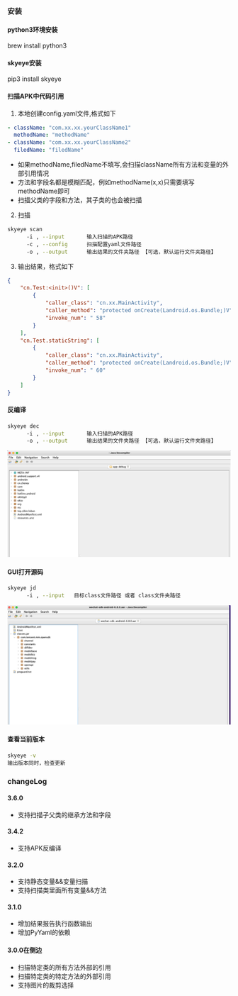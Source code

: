 


### 安装

#### python3环境安装

brew install python3


#### skyeye安装


pip3 install skyeye



#### 扫描APK中代码引用

1. 本地创建config.yaml文件,格式如下

```yaml
- className: "com.xx.xx.yourClassName1"
  methodName: "methodName"
- className: "com.xx.xx.yourClassName2"
  filedName: "filedName"
```

* 如果methodName,filedName不填写,会扫描className所有方法和变量的外部引用情况
* 方法和字段名都是模糊匹配，例如methodName(x,x)只需要填写methodName即可
* 扫描父类的字段和方法，其子类的也会被扫描

2. 扫描

```bash
skyeye scan
      -i , --input       输入扫描的APK路径
      -c , --config      扫描配置yaml文件路径
      -o , --output      输出结果的文件夹路径 【可选，默认运行文件夹路径】
```

3. 输出结果，格式如下

```json
{
    "cn.Test:<init>()V": [
        {
            "caller_class": "cn.xx.MainActivity",
            "caller_method": "protected onCreate(Landroid.os.Bundle;)V",
            "invoke_num": " 58"
        }
    ],
    "cn.Test.staticString": [
        {
            "caller_class": "cn.xx.MainActivity",
            "caller_method": "protected onCreate(Landroid.os.Bundle;)V",
            "invoke_num": " 60"
        }
    ]
}
```

#### 反编译

```bash
skyeye dec
      -i , --input       输入扫描的APK路径
      -o , --output      输出结果的文件夹路径 【可选，默认运行文件夹路径】
```

<img src="./media/dec.jpg"/>

#### GUI打开源码

```bash
skyeye jd
      -i , --input   目标class文件路径 或者 class文件夹路径
```

<img src="./media/jd.jpg"/>

#### 查看当前版本

```bash
skyeye -v 
输出版本同时，检查更新
```

### changeLog

#### 3.6.0

- 支持扫描子父类的继承方法和字段

#### 3.4.2

- 支持APK反编译

#### 3.2.0

- 支持静态变量&&变量扫描
- 支持扫描类里面所有变量&&方法

#### 3.1.0

- 增加结果报告执行函数输出
- 增加PyYaml的依赖

#### 3.0.0在侧边

- 扫描特定类的所有方法外部的引用
- 扫描特定类的特定方法的外部引用
- 支持图片的裁剪选择


